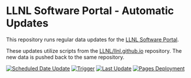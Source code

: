 # LLNL Software Portal - Automatic Updates

This repository runs regular data updates for the [LLNL Software Portal](https://software.llnl.gov/).

These updates utilize scripts from the [LLNL/llnl.github.io](https://github.com/LLNL/llnl.github.io) repository.
The new data is pushed back to the same repository.

[![Scheduled Date Update][workflow img]][workflow url]
[![Trigger][schedule img]][schedule url]
[![Last Update][timestamp img]][timestamp url]
[![Pages Deployment][deployment img]][deployment url]

<!-- Scheduled Data Update -->
[workflow img]: https://img.shields.io/github/workflow/status/lc-bot/llnl.github.io-actions/Scheduled%20Data%20Update/main?label=Scheduled%20Data%20Update&logo=github-actions&logoColor=white&style=flat
[workflow url]: https://github.com/lc-bot/llnl.github.io-actions/actions?query=workflow%3A%22Scheduled+Data+Update%22 "lc-bot/llnl.github.io-actions/actions > Scheduled Data Update"
<!-- Trigger -->
[schedule img]: https://img.shields.io/badge/Trigger-daily%20%40%2008%3A05%20UTC-informational?style=flat
[schedule url]: https://github.com/lc-bot/llnl.github.io-actions/blob/main/.github/workflows/main.yml "lc-bot/llnl.github.io-actions/.github/workflows/main.yml"
<!-- Last Update -->
[timestamp img]: https://img.shields.io/badge/dynamic/json?color=informational&label=Last%20Update&query=%24%5B0%5D.commit.author.date&url=https%3A%2F%2Fapi.github.com%2Frepos%2FLLNL%2Fllnl.github.io%2Fcommits%3Fpath%3D_explore%2FLAST_MASTER_UPDATE.txt%26per_page%3D1&style=flat
[timestamp url]: https://github.com/LLNL/llnl.github.io/blob/main/_explore/LAST_MASTER_UPDATE.txt "LLNL/llnl.github.io/.../LAST_MASTER_UPDATE.txt"
<!-- Pages Deployment -->
[deployment img]: https://img.shields.io/github/deployments/LLNL/llnl.github.io/github-pages?label=Pages%20Deployment&logo=github&logoColor=white&style=flat
[deployment url]: https://github.com/LLNL/llnl.github.io/deployments/activity_log?environment=github-pages "LLNL/llnl.github.io/deployments/activity_log > GitHub Pages"
